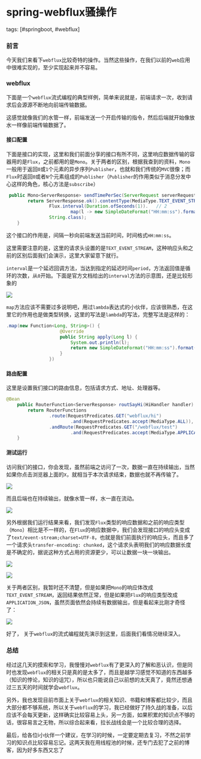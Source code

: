 # spring-webflux骚操作
tags: [#springboot, #webflux]

### 前言

今天我们来看下`webflux`比较奇特的操作。当然这些操作，在我们以前的`web`应用中很难实现的，至少实现起来并不容易。

### webflux

下面是一个`webflux`流式编程的典型样例，简单来说就是，前端请求一次，收到请求后会源源不断地向前端传输数据。

这感觉就像我们的水管一样，前端发送一个开启传输的指令，然后后端就开始像放水一样像前端传输数据了。

#### 接口配置

下面是接口的实现，这里和我们前面分享的接口有所不同，这里响应数据传输的容器用的是`Flux`，之前都用的是`Mono`。关于两者的区别，根据我查到的资料，`Mono`一般用于返回`0`或`1`个元素的异步序列`Publisher`，也就和我们传统的`MVC`很像；而`Flux`时返回`0`或者`N`个元素组成的`Publisher`（`Publisher`的作用类似于消息分发中心这样的角色，核心方法是`subscribe`）

```java
 public Mono<ServerResponse> sendTimePerSec(ServerRequest serverRequest) {
        return ServerResponse.ok().contentType(MediaType.TEXT_EVENT_STREAM).body(  // 1
                Flux.interval(Duration.ofSeconds(1)).   // 2
                        map(l -> new SimpleDateFormat("HH:mm:ss").format(new Date())),
                String.class);
    }
```

这个接口的作用是，间隔一秒向前端发送当前时间，时间格式`HH:mm:ss`。

这里需要注意的是，这里的请求头设置的是`TEXT_EVENT_STREAM`，这种响应头和之前的区别后面我们会演示，这里大家留意下就行。

`interval`是一个延迟回调方法，当达到指定的延迟时间`period`，方法返回值是循环的次数，从`0`开始。下面是官方文档给出的`interval`方法的示意图，还是比较形象的

![](https://gitee.com/sysker/picBed/raw/master/images/20210730141835.png)

`map`方法应该不需要过多说明吧，用过`lambda`表达式的小伙伴，应该很熟悉，在这里它的作用也是做类型转换，这里的写法是`lambda`的写法，完整写法是这样的：

```java
.map(new Function<Long, String>() {
                    @Override
                    public String apply(Long l) {
                        System.out.println(l);
                        return new SimpleDateFormat("HH:mm:ss").format(new Date());
                    }
                })
```

#### 路由配置

这里是设置我们接口的路由信息，包括请求方式、地址、处理器等。

```java
@Bean
    public RouterFunction<ServerResponse> routSayHi(HiHandler handler) {
        return RouterFunctions
                .route(RequestPredicates.GET("webflux/hi")
                        .and(RequestPredicates.accept(MediaType.ALL)), handler::sayHi)
                .andRoute(RequestPredicates.GET("/webflux/test")
                        .and(RequestPredicates.accept(MediaType.APPLICATION_JSON)), handler::sendTimePerSec);
    }
```

#### 测试运行

访问我们的接口，你会发现，虽然前端之访问了一次，数据一直在持续输出，当然如果你点击浏览器上面的`X`，就相当于本次请求结束，数据也就不再传输了。

![](https://gitee.com/sysker/picBed/raw/master/20210730083452.png)

而且后端也在持续输出，就像水管一样，水一直在流动。

![](https://gitee.com/sysker/picBed/raw/master/images/20210730175922.png)

另外根据我们运行结果来看，我们发现`Flux`类型的响应数据和之前的响应类型（`Mono`）相比是不一样的，在`Flux`的响应数据中，我们会发现接口的响应头变成了`text/event-stream;charset=UTF-8`，也就是我们前面执行的响应头，而且多了一个请求头`transfer-encoding: chunked`，这个请求头表明我们的响应数据长度是不确定的，据说这种方式占用的资源更少，可以让数据一块一块输出。

![](https://gitee.com/sysker/picBed/raw/master/images/20210730182103.png)



![](https://gitee.com/sysker/picBed/raw/master/images/20210730181316.png)

关于两者区别，我暂时还不清楚，但是如果把`Mono`的响应体改成`TEXT_EVENT_STREAM`，返回结果依然正常，但是如果把`Flux`的响应类型改成`APPLICATION_JSON`，虽然页面依然会持续有数据输出，但是看起来比刚才奇怪了：

![](https://gitee.com/sysker/picBed/raw/master/images/20210730183335.png)

好了， 关于`webflux`的流式编程就先演示到这里，后面我们看情况继续深入。

### 总结

经过这几天的摸索和学习，我慢慢对`webflux`有了更深入的了解和恶认识，但是同时也发现`webflux`的相关只是真的是太多了，而且是越学习感觉不知道的东西越多（知识的悖论，知识的诅咒），所以也只能说自己以前想的太天真了，竟然还想通过三五天的时间就学会`webflux`。

另外，我也发现目前市面上关于`webflux`的相关知识、书籍和博客都比较少，而且大部分都不够系统，所以关于`webflux`的学习，我已经做好了持久战的准备，以后应该不会每天更新，这样确实比较容易上头，另一方面，如果积累的知识点不够的话，很容易言之无物，所以综合起来看，拉长战线会是一个比较合理的选择。

最后，给各位i小伙伴一个建议，在学习的时候，一定要定期去复习，不然之前学习的知识点比较容易忘记。这两天我在用线程池的时候，还专门去犯了之前的博客，因为好多东西又忘了

